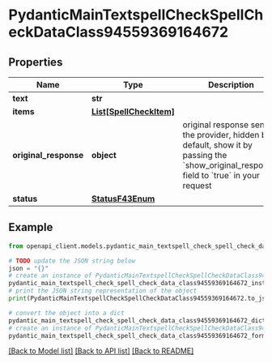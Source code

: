 # PydanticMainTextspellCheckSpellCheckDataClass94559369164672


## Properties

Name | Type | Description | Notes
------------ | ------------- | ------------- | -------------
**text** | **str** |  | 
**items** | [**List[SpellCheckItem]**](SpellCheckItem.md) |  | [optional] 
**original_response** | **object** | original response sent by the provider, hidden by default, show it by passing the &#x60;show_original_response&#x60; field to &#x60;true&#x60; in your request | [optional] 
**status** | [**StatusF43Enum**](StatusF43Enum.md) |  | 

## Example

```python
from openapi_client.models.pydantic_main_textspell_check_spell_check_data_class94559369164672 import PydanticMainTextspellCheckSpellCheckDataClass94559369164672

# TODO update the JSON string below
json = "{}"
# create an instance of PydanticMainTextspellCheckSpellCheckDataClass94559369164672 from a JSON string
pydantic_main_textspell_check_spell_check_data_class94559369164672_instance = PydanticMainTextspellCheckSpellCheckDataClass94559369164672.from_json(json)
# print the JSON string representation of the object
print(PydanticMainTextspellCheckSpellCheckDataClass94559369164672.to_json())

# convert the object into a dict
pydantic_main_textspell_check_spell_check_data_class94559369164672_dict = pydantic_main_textspell_check_spell_check_data_class94559369164672_instance.to_dict()
# create an instance of PydanticMainTextspellCheckSpellCheckDataClass94559369164672 from a dict
pydantic_main_textspell_check_spell_check_data_class94559369164672_form_dict = pydantic_main_textspell_check_spell_check_data_class94559369164672.from_dict(pydantic_main_textspell_check_spell_check_data_class94559369164672_dict)
```
[[Back to Model list]](../README.md#documentation-for-models) [[Back to API list]](../README.md#documentation-for-api-endpoints) [[Back to README]](../README.md)


